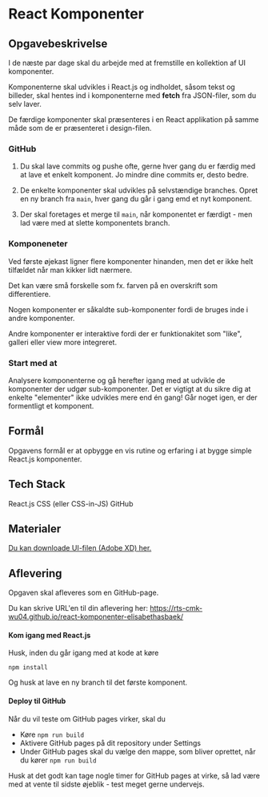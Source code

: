 # React Komponenter

## Opgavebeskrivelse
I de næste par dage skal du arbejde med at fremstille en kollektion af UI komponenter.

Komponenterne skal udvikles i React.js og indholdet, såsom tekst og billeder, skal hentes ind i komponenterne med **fetch** fra JSON-filer, som du selv laver.

De færdige komponenter skal præsenteres i en React applikation på samme måde som de er præsenteret i design-filen.

### GitHub
1. Du skal lave commits og pushe ofte, gerne hver gang du er færdig med at lave et enkelt komponent. Jo mindre dine commits er, desto bedre.

2. De enkelte komponenter skal udvikles på selvstændige branches. Opret en ny branch fra `main`, hver gang du går i gang emd et nyt komponent.

3. Der skal foretages et merge til `main`, når komponentet er færdigt - men lad være med at slette komponentets branch.

### Komponeneter
Ved første øjekast ligner flere komponenter hinanden, men det er ikke helt tilfældet når man kikker lidt nærmere.

Det kan være små forskelle som fx. farven på en overskrift som differentiere. 

Nogen komponenter er såkaldte sub-komponenter fordi de bruges inde i andre komponenter.

Andre komponenter er interaktive fordi der er funktionakitet som "like", galleri eller view more integreret.

### Start med at
Analysere komponenterne og gå herefter igang med at udvikle de komponenter der udgør sub-komponenter. Det er vigtigt at du sikre dig at enkelte "elementer" ikke udvikles mere end én gang! Går noget igen, er der formentligt et komponent.

## Formål
Opgavens formål er at opbygge en vis rutine og erfaring i at bygge simple React.js komponenter.

## Tech Stack
React.js
CSS (eller CSS-in-JS)
GitHub

## Materialer
[Du kan downloade UI-filen (Adobe XD) her.](https://bit.ly/2Xkqsbm)

## Aflevering
Opgaven skal afleveres som en GitHub-page.

Du kan skrive URL'en til din aflevering her: https://rts-cmk-wu04.github.io/react-komponenter-elisabethasbaek/

#### Kom igang med React.js
Husk, inden du går igang med at kode at køre
```
npm install
```

Og husk at lave en ny branch til det første komponent.

#### Deploy til GitHub
Når du vil teste om GitHub pages virker, skal du

* Køre `npm run build`
* Aktivere GitHub pages på dit repository under Settings
* Under GitHub pages skal du vælge den mappe, som bliver oprettet, når du kører `npm run build`

Husk at det godt kan tage nogle timer for GitHub pages at virke, så lad være med at vente til sidste øjeblik - test meget gerne undervejs.